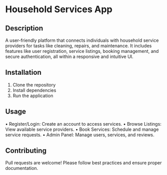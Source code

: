 # Household Services App

## Description
A user-friendly platform that connects individuals with household service providers for tasks like cleaning, repairs, and maintenance. It includes features like user registration, service listings, booking management, and secure authentication, all within a responsive and intuitive UI.

## Installation
1. Clone the repository
2. Install dependencies
3. Run the application

## Usage
•⁠  ⁠Register/Login: Create an account to access services.
	•	Browse Listings: View available service providers.
	•	Book Services: Schedule and manage service requests.
	•	Admin Panel: Manage users, services, and reviews.


## Contributing
Pull requests are welcome! Please follow best practices and ensure proper documentation.



